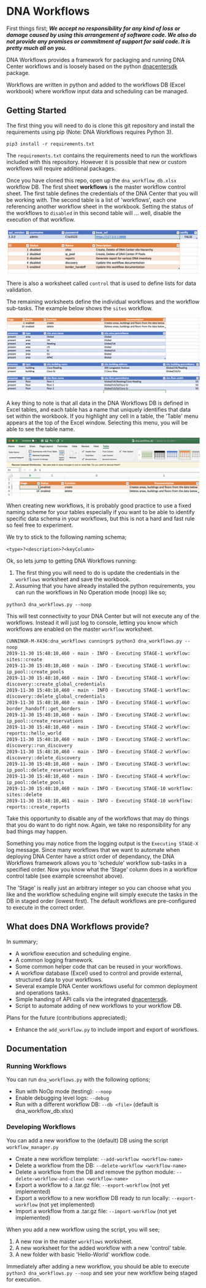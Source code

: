 # DNA Workflows

First things first; ***We accept no responsibility for any kind of loss or damage caused by using this arrangement of software code.  We also do not provide any promises or commitment of support for said code.  It is pretty much all on you.***

DNA Workflows provides a framework for packaging and running DNA Center workflows and is loosely based on the python [dnacentersdk](https://dnacentersdk.readthedocs.io/en/latest/#) package.

Workflows are written in python and added to the workflows DB (Excel workbook) where workflow input data and scheduling can be managed.

## Getting Started

The first thing you will need to do is clone this git repository and install the requirements using pip (Note: DNA Workflows requires Python 3).

```
pip3 install -r requirements.txt
```

The ```requirements.txt``` contains the requirements need to run the workflows included with this repository.  However it is possible that new or custom workflows will require additional packages.

Once you have cloned this repo, open up the ```dna_workflow_db.xlsx``` workflow DB.  The first sheet **workflows** is the master workflow control sheet.  The first table defines the credentials of the DNA Center that you will be working with.  The second table is a list of 'workflows', each one referencing another workflow sheet in the workbook.  Setting the status of the workflows to ```disabled``` in this second table will ... well, disable the execution of that workflow.

![DNA Workflows - Workflow worksheet](images/workflow_screenshot.png)  

There is also a worksheet called ```control``` that is used to define lists for data validation.

The remaining worksheets define the individual workflows and the workflow sub-tasks.  The example below shows the ```sites``` workflow.

![DNA Workflows - sites workflow worksheet](./images/sites_screnshot.png)

A key thing to note is that all data in the DNA Workflows DB is defined in Excel tables, and each table has a name that uniquely identifies that data set within the workbook.  If you highlight any cell in a table, the 'Table' menu appears at the top of the Excel window.  Selecting this menu, you will be able to see the table name.

![DNA Workflows - Excel Tables Demo](./images/tables_screnshot.png)

When creating new workflows, it is probably good practice to use a fixed naming scheme for your tables especially if you want to be able to identify specific data schema in your workflows, but this is not a hard and fast rule so feel free to experiment.

We try to stick to the following naming schema;

```<type>?<description>?<keyColumn>```

Ok, so lets jump to getting DNA Workflows running:

 1. The first thing you will need to do is update the credentials in the ```workflows``` worksheet and save the workbook.
 2. Assuming that you have already installed the python requirements, you can run the workflows in No Operation mode (noop) like so;

```python3 dna_workflows.py --noop```

This will test connectivity to your DNA Center but will not execute any of the workflows.  Instead it will just log to console, letting you know which workflows are enabled on the master ```workflow``` worksheet.

```
CUNNINGR-M-X436:dna_workflows cunningr$ python3 dna_workflows.py --noop
2019-11-30 15:48:10,460 - main - INFO - Executing STAGE-1 workflow: sites::create
2019-11-30 15:48:10,460 - main - INFO - Executing STAGE-1 workflow: ip_pool::create_pools
2019-11-30 15:48:10,460 - main - INFO - Executing STAGE-1 workflow: discovery::create_global_credentials
2019-11-30 15:48:10,460 - main - INFO - Executing STAGE-1 workflow: discovery::delete_global_credentials
2019-11-30 15:48:10,460 - main - INFO - Executing STAGE-1 workflow: border_handoff::get_borders
2019-11-30 15:48:10,460 - main - INFO - Executing STAGE-2 workflow: ip_pool::create_reservations
2019-11-30 15:48:10,460 - main - INFO - Executing STAGE-2 workflow: reports::hello_world
2019-11-30 15:48:10,460 - main - INFO - Executing STAGE-2 workflow: discovery::run_discovery
2019-11-30 15:48:10,460 - main - INFO - Executing STAGE-2 workflow: discovery::delete_discovery
2019-11-30 15:48:10,460 - main - INFO - Executing STAGE-3 workflow: ip_pool::delete_reservations
2019-11-30 15:48:10,460 - main - INFO - Executing STAGE-4 workflow: ip_pool::delete_pools
2019-11-30 15:48:10,460 - main - INFO - Executing STAGE-10 workflow: sites::delete
2019-11-30 15:48:10,461 - main - INFO - Executing STAGE-10 workflow: reports::create_reports
```

Take this opportunity to disable any of the workflows that may do things that you do want to do right now.  Again, we take no responsibility for any bad things may happen.

Something you may notice from the logging output is the ```Executing STAGE-X``` log message.  Since many workflows that we want to automate when deploying DNA Center have a strict order of dependancy, the DNA Workflows framework allows you to 'schedule' workflow sub-tasks in a specified order.  Now you know what the 'Stage' column does in a workflow control table (see example screenshot above).

The 'Stage' is really just an arbitrary integer so you can choose what you like and the workflow scheduling engine will simply execute the tasks in the DB in staged order (lowest first).  The default workflows are pre-configured to execute in the correct order.

## What does DNA Workflows provide?

In summary;

 * A workflow execution and scheduling engine.
 * A common logging framework.
 * Some common helper code that can be reused in your workflows.
 * A workflow database (Excel) used to control and provide external, structured data to your workflows.
 * Several example DNA Center workflows useful for common deployment and operations tasks.
 * Simple handing of API calls via the integrated [dnacentersdk](https://dnacentersdk.readthedocs.io/en/latest/#).
 * Script to automate adding of new workflows to your workflow DB.

Plans for the future (contributions appreciated);

 * Enhance the ```add_workflow.py``` to include import and export of workflows.

## Documentation

### Running Workflows

You can run ```dna_workflows.py``` with the following options;

 * Run with NoOp mode (testing): ```--noop```
 * Enable debugging level logs: ```--debug``` 
 * Run with a different workflow DB: ```--db <file>``` (default is dna_workflow_db.xlsx)

### Developing Workflows

You can add a new workflow to the (default) DB using the script ```workflow_manager.py```

 * Create a new workflow template: ```--add-workflow <workflow-name>```
 * Delete a workflow from the DB: ```--delete-workflow <workflow-name>```
 * Delete a workflow from the DB and remove the python module: ```--delete-workflow-and-clean <workflow-name>```
 * Export a workflow to a .tar.gz file: ```--export-workflow``` (not yet implemented)
 * Export a workflow to a new workflow DB ready to run locally: ```--export-workflow``` (not yet implemented)
 * Import a workflow from a .tar.gz file: ```--import-workflow``` (not yet implemented)

When you add a new workflow using the script, you will see;

 1. A new row in the master ```workflows``` worksheet.
 2. A new worksheet for the added workflow with a new 'control' table.
 3. A new folder with basic 'Hello-World' workflow code.

Immediately after adding a new workflow, you should be able to execute ```python3 dna_workflows.py --noop``` and see your new workflow being staged for execution.


